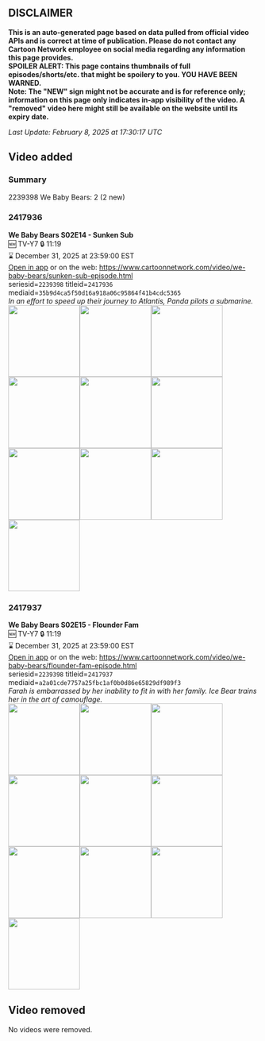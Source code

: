 ## DISCLAIMER
**This is an auto-generated page based on data pulled from official video APIs and is correct at time of publication. Please do not contact any Cartoon Network employee on social media regarding any information this page provides.**  
**SPOILER ALERT: This page contains thumbnails of full episodes/shorts/etc. that might be spoilery to you. YOU HAVE BEEN WARNED.**  
**Note: The "NEW" sign might not be accurate and is for reference only; information on this page only indicates in-app visibility of the video. A "removed" video here might still be available on the website until its expiry date.**  

_Last Update: February 8, 2025 at 17:30:17 UTC_
## Video added
### Summary
2239398 We Baby Bears: 2 (2 new)  
### 2417936
**We Baby Bears S02E14 - Sunken Sub**  
🆕 TV-Y7 🔒 11:19  
⌛ December 31, 2025 at 23:59:00 EST  
[Open in app](https://cnvideo.sercomkc.org/redirector.html?type=cnapp&seriesid=2239398&titleid=2417936&mediaid=35b9d4ca5f50d16a918a06c95864f41b4cdc5365) or on the web: https://www.cartoonnetwork.com/video/we-baby-bears/sunken-sub-episode.html  
seriesid=`2239398` titleid=`2417936` mediaid=`35b9d4ca5f50d16a918a06c95864f41b4cdc5365`  
_In an effort to speed up their journey to Atlantis, Panda pilots a submarine._  
<a href="https://s3.amazonaws.com/cartoonorchestrator/2417936_001_1280x720.jpg"><img src="https://s3.amazonaws.com/cartoonorchestrator/2417936_001_640x360.jpg" height="144px" /></a><a href="https://s3.amazonaws.com/cartoonorchestrator/2417936_002_1280x720.jpg"><img src="https://s3.amazonaws.com/cartoonorchestrator/2417936_002_640x360.jpg" height="144px" /></a><a href="https://s3.amazonaws.com/cartoonorchestrator/2417936_003_1280x720.jpg"><img src="https://s3.amazonaws.com/cartoonorchestrator/2417936_003_640x360.jpg" height="144px" /></a><a href="https://s3.amazonaws.com/cartoonorchestrator/2417936_004_1280x720.jpg"><img src="https://s3.amazonaws.com/cartoonorchestrator/2417936_004_640x360.jpg" height="144px" /></a><a href="https://s3.amazonaws.com/cartoonorchestrator/2417936_005_1280x720.jpg"><img src="https://s3.amazonaws.com/cartoonorchestrator/2417936_005_640x360.jpg" height="144px" /></a><a href="https://s3.amazonaws.com/cartoonorchestrator/2417936_006_1280x720.jpg"><img src="https://s3.amazonaws.com/cartoonorchestrator/2417936_006_640x360.jpg" height="144px" /></a><a href="https://s3.amazonaws.com/cartoonorchestrator/2417936_007_1280x720.jpg"><img src="https://s3.amazonaws.com/cartoonorchestrator/2417936_007_640x360.jpg" height="144px" /></a><a href="https://s3.amazonaws.com/cartoonorchestrator/2417936_008_1280x720.jpg"><img src="https://s3.amazonaws.com/cartoonorchestrator/2417936_008_640x360.jpg" height="144px" /></a><a href="https://s3.amazonaws.com/cartoonorchestrator/2417936_009_1280x720.jpg"><img src="https://s3.amazonaws.com/cartoonorchestrator/2417936_009_640x360.jpg" height="144px" /></a><a href="https://s3.amazonaws.com/cartoonorchestrator/2417936_010_1280x720.jpg"><img src="https://s3.amazonaws.com/cartoonorchestrator/2417936_010_640x360.jpg" height="144px" /></a>
### 2417937
**We Baby Bears S02E15 - Flounder Fam**  
🆕 TV-Y7 🔒 11:19  
⌛ December 31, 2025 at 23:59:00 EST  
[Open in app](https://cnvideo.sercomkc.org/redirector.html?type=cnapp&seriesid=2239398&titleid=2417937&mediaid=a2a01cde7757a25fbc1af0b0d86e65829df989f3) or on the web: https://www.cartoonnetwork.com/video/we-baby-bears/flounder-fam-episode.html  
seriesid=`2239398` titleid=`2417937` mediaid=`a2a01cde7757a25fbc1af0b0d86e65829df989f3`  
_Farah is embarrassed by her inability to fit in with her family. Ice Bear trains her in the art of camouflage._  
<a href="https://s3.amazonaws.com/cartoonorchestrator/2417937_001_1280x720.jpg"><img src="https://s3.amazonaws.com/cartoonorchestrator/2417937_001_640x360.jpg" height="144px" /></a><a href="https://s3.amazonaws.com/cartoonorchestrator/2417937_002_1280x720.jpg"><img src="https://s3.amazonaws.com/cartoonorchestrator/2417937_002_640x360.jpg" height="144px" /></a><a href="https://s3.amazonaws.com/cartoonorchestrator/2417937_003_1280x720.jpg"><img src="https://s3.amazonaws.com/cartoonorchestrator/2417937_003_640x360.jpg" height="144px" /></a><a href="https://s3.amazonaws.com/cartoonorchestrator/2417937_004_1280x720.jpg"><img src="https://s3.amazonaws.com/cartoonorchestrator/2417937_004_640x360.jpg" height="144px" /></a><a href="https://s3.amazonaws.com/cartoonorchestrator/2417937_005_1280x720.jpg"><img src="https://s3.amazonaws.com/cartoonorchestrator/2417937_005_640x360.jpg" height="144px" /></a><a href="https://s3.amazonaws.com/cartoonorchestrator/2417937_006_1280x720.jpg"><img src="https://s3.amazonaws.com/cartoonorchestrator/2417937_006_640x360.jpg" height="144px" /></a><a href="https://s3.amazonaws.com/cartoonorchestrator/2417937_007_1280x720.jpg"><img src="https://s3.amazonaws.com/cartoonorchestrator/2417937_007_640x360.jpg" height="144px" /></a><a href="https://s3.amazonaws.com/cartoonorchestrator/2417937_008_1280x720.jpg"><img src="https://s3.amazonaws.com/cartoonorchestrator/2417937_008_640x360.jpg" height="144px" /></a><a href="https://s3.amazonaws.com/cartoonorchestrator/2417937_009_1280x720.jpg"><img src="https://s3.amazonaws.com/cartoonorchestrator/2417937_009_640x360.jpg" height="144px" /></a><a href="https://s3.amazonaws.com/cartoonorchestrator/2417937_010_1280x720.jpg"><img src="https://s3.amazonaws.com/cartoonorchestrator/2417937_010_640x360.jpg" height="144px" /></a>
## Video removed
No videos were removed.  
